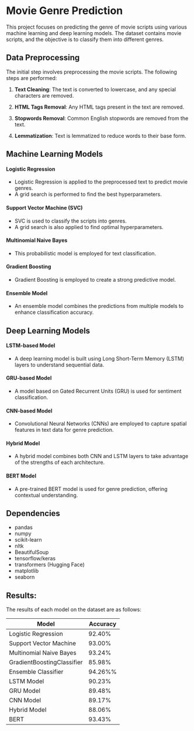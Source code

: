 # Movie Genre Prediction

This project focuses on predicting the genre of movie scripts using various machine learning and deep learning models. The dataset contains movie scripts, and the objective is to classify them into different genres.

## Data Preprocessing

The initial step involves preprocessing the movie scripts. The following steps are performed:

1. **Text Cleaning**: The text is converted to lowercase, and any special characters are removed.

2. **HTML Tags Removal**: Any HTML tags present in the text are removed.

3. **Stopwords Removal**: Common English stopwords are removed from the text.

4. **Lemmatization**: Text is lemmatized to reduce words to their base form.

## Machine Learning Models

#### Logistic Regression
- Logistic Regression is applied to the preprocessed text to predict movie genres.
- A grid search is performed to find the best hyperparameters.

#### Support Vector Machine (SVC)
- SVC is used to classify the scripts into genres.
- A grid search is also applied to find optimal hyperparameters.

#### Multinomial Naive Bayes
- This probabilistic model is employed for text classification.

#### Gradient Boosting
- Gradient Boosting is employed to create a strong predictive model.

#### Ensemble Model
- An ensemble model combines the predictions from multiple models to enhance classification accuracy.


## Deep Learning Models

#### LSTM-based Model
- A deep learning model is built using Long Short-Term Memory (LSTM) layers to understand sequential data.

#### GRU-based Model
- A model based on Gated Recurrent Units (GRU) is used for sentiment classification.

#### CNN-based Model
- Convolutional Neural Networks (CNNs) are employed to capture spatial features in text data for genre prediction.

#### Hybrid Model
- A hybrid model combines both CNN and LSTM layers to take advantage of the strengths of each architecture.

#### BERT Model
- A pre-trained BERT model is used for genre prediction, offering contextual understanding.

## Dependencies

- pandas
- numpy
- scikit-learn
- nltk
- BeautifulSoup
- tensorflow/keras
- transformers (Hugging Face)
- matplotlib
- seaborn


## Results:
The results of each model on the dataset are as follows:

|  Model | Accuracy |
|----------|----------|
| Logistic Regression | 92.40% |
| Support Vector Machine | 93.00% |
| Multinomial Naive Bayes | 93.24% |
| GradientBoostingClassifier | 85.98% |
| Ensemble Classifier | 94.26%% |
| LSTM Model | 90.23% |
| GRU Model | 89.48% |
| CNN Model | 89.17% |
| Hybrid Model | 88.06% |
| BERT | 93.43% |
